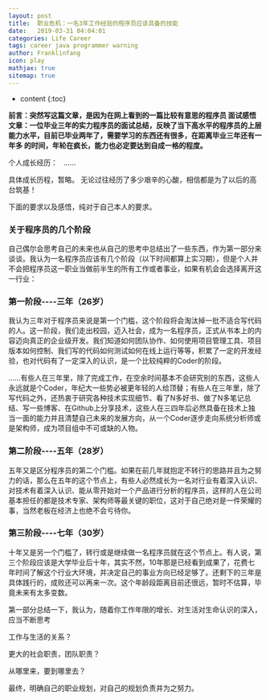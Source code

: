 ```yaml
---
layout: post
title:  职业危机：一名3年工作经验的程序员应该具备的技能
date:   2019-03-31 04:04:01
categories: Life Career
tags: career java programmer warning
author: Franklinfang
icon: play
mathjax: true
sitemap: true
---
```


* content
{:toc}

**前言：突然写这篇文章，是因为在网上看到的一篇比较有意思的程序员
面试感悟文章：一位毕业三年的实力程序员的面试总结，反映了当下高水平的程序员的上层能力水平，目前已毕业两年了，需要学习的东西还有很多，在距离毕业三年还有一年多 的时间，年轮在疯长，能力也必定要达到自成一格的程度。**

个人成长经历：   ……

具体成长历程，暂略。
无论过往经历了多少艰辛的心酸，相信都是为了以后的高台筑基！            

下面的要求以及感悟，纯对于自己本人的要求。




### 关于程序员的几个阶段

自己偶尔会思考自己的未来也从自己的思考中总结出了一些东西，作为第一部分来谈谈。我认为一名程序员应该有几个阶段（以下时间都算上实习期），但是个人并不会把程序员这一职业当做前半生的所有工作或者事业，如果有机会会选择离开这一行业：

### 第一阶段----三年（26岁）
我认为三年对于程序员来说是第一个门槛，这个阶段将会淘汰掉一批不适合写代码的人。这一阶段，我们走出校园，迈入社会，成为一名程序员，正式从书本上的内容迈向真正的企业级开发。我们知道如何团队协作、如何使用项目管理工具、项目版本如何控制、我们写的代码如何测试如何在线上运行等等，积累了一定的开发经验，也对代码有了一定深入的认识，是一个比较纯粹的Coder的阶段。

……有些人在三年里，除了完成工作，在空余时间基本不会研究别的东西，这些人永远就是个Coder，年纪大一些势必被更年轻的人给顶替；有些人在三年里，除了写代码之外，还热衷于研究各种技术实现细节、看了N多好书、做了N多笔记总结、写一些博客、在Github上分享技术，这些人在三四年后必然具备在技术上独当一面的能力并且清楚自己未来的发展方向，从一个Coder逐步走向系统分析师或是架构师，成为项目组中不可或缺的人物。

### 第二阶段----五年（28岁）
五年又是区分程序员的第二个门槛。如果在前几年就抱定不转行的思路并且为之努力的话，那么在五年的这个节点上，有些人必然成长为一名对行业有着深入认识、对技术有着深入认识、能从零开始对一个产品进行分析的程序员，这样的人在公司基本担任的都是技术专家、架构师等最关键的职位，这对于自己绝对是一件荣耀的事，当然老板在经济上也绝不会亏待你。

### 第三阶段----七年（30岁）
十年又是另一个门槛了，转行或是继续做一名程序员就在这个节点上。有人说，第三个阶段应该是大学毕业后十年，其实不然，10年那是已经看到成果了，花费七年时间了解这个行业大环境，并决定自己的事业方向已经足够了。还剩下的三年是具体践行的，成败还可以再来一次。这个年龄段距离目前还很远，暂时不估算，毕竟未来有太多变数。

第一部分总结一下，我认为，随着你工作年限的增长、对生活对生命认识的深入，应当不断思考

工作与生活的关系？

更大的社会职责，团队职责？

从哪里来，要到哪里去？

最终，明确自己的职业规划，对自己的规划负责并为之努力。
